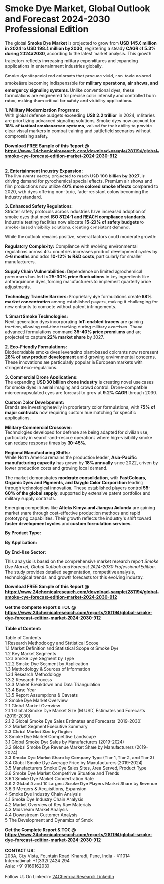 <h1>Smoke Dye Market, Global Outlook and Forecast 2024-2030 Professional Edition</h1><p>The global <strong>Smoke Dye Market</strong> is projected to grow from <strong>USD 145.6 million in 2024 to USD 198.4 million by 2030</strong>, registering a steady <strong>CAGR of 5.3% during 2024â2030</strong>, according to the latest market analysis. This growth trajectory reflects increasing military expenditures and expanding applications in entertainment industries globally.</p><p>Smoke dyesâspecialized colorants that produce vivid, non-toxic colored smokeâare becoming indispensable for <strong>military operations, air shows, and emergency signaling systems</strong>. Unlike conventional dyes, these formulations are engineered for precise color intensity and controlled burn rates, making them critical for safety and visibility applications.</p><p><strong>1. Military Modernization Programs:</strong><br>
With global defense budgets exceeding <strong>USD 2.2 trillion</strong> in 2024, militaries are prioritizing advanced signaling solutions. Smoke dyes now account for <strong>18% of tactical smokescreen systems</strong>, valued for their ability to provide clear visual markers in combat training and battlefield scenarios without compromising safety.</p><div><b>Download FREE Sample of this Report @ 
            <a href="https://www.24chemicalresearch.com/download-sample/281194/global-smoke-dye-forecast-edition-market-2024-2030-912">
            https://www.24chemicalresearch.com/download-sample/281194/global-smoke-dye-forecast-edition-market-2024-2030-912</a></b></div><br><p><strong>2. Entertainment Industry Expansion:</strong><br>
The live events sector, projected to reach <strong>USD 100 billion by 2027</strong>, is driving demand for pyrochemical special effects. Premium air shows and film productions now utilize <strong>40% more colored smoke effects</strong> compared to 2020, with dyes offering non-toxic, fade-resistant colors becoming the industry standard.</p><p><strong>3. Enhanced Safety Regulations:</strong><br>
Stricter safety protocols across industries have increased adoption of smoke dyes that meet <strong>ISO 8124-1 and REACH compliance standards</strong>. Industrial testing facilities now allocate <strong>15-20% of safety budgets</strong> to smoke-based visibility solutions, creating consistent demand.</p><p>While the outlook remains positive, several factors could moderate growth:</p><p><strong>Regulatory Complexity:</strong> Compliance with evolving environmental regulations across 40+ countries increases product development cycles by <strong>4-6 months</strong> and adds <strong>10-12% to R&amp;D costs</strong>, particularly for smaller manufacturers.</p><p><strong>Supply Chain Vulnerabilities:</strong> Dependence on limited agrochemical precursors has led to <strong>25-30% price fluctuations</strong> in key ingredients like anthraquinone dyes, forcing manufacturers to implement quarterly price adjustments.</p><p><strong>Technology Transfer Barriers:</strong> Proprietary dye formulations create <strong>68% market concentration</strong> among established players, making it challenging for new entrants to compete without patent infringements.</p><p><strong>1. Smart Smoke Technologies:</strong><br>
Next-generation dyes incorporating <strong>IoT-enabled tracers</strong> are gaining traction, allowing real-time tracking during military exercises. These advanced formulations command <strong>35-40% price premiums</strong> and are projected to capture <strong>22% market share</strong> by 2027.</p><p><strong>2. Eco-Friendly Formulations:</strong><br>
Biodegradable smoke dyes leveraging plant-based colorants now represent <strong>28% of new product development</strong> amid growing environmental concerns. These innovations are particularly popular in European markets with stringent eco-regulations.</p><p><strong>3. Commercial Drone Applications:</strong><br>
The expanding <strong>USD 30 billion drone industry</strong> is creating novel use cases for smoke dyes in aerial imaging and crowd control. Drone-compatible microencapsulated dyes are forecast to grow at <strong>9.2% CAGR</strong> through 2030.</p><p><strong>Custom Color Development:</strong><br>
	Brands are investing heavily in proprietary color formulations, with <strong>75% of major contracts</strong> now requiring custom hue matching for specific applications.</p><p><strong>Military-Commercial Crossover:</strong><br>
	Technologies developed for defense are being adapted for civilian use, particularly in search-and-rescue operations where high-visibility smoke can reduce response times by <strong>30-45%</strong>.</p><p><strong>Regional Manufacturing Shifts:</strong><br>
	While North America remains the production leader, <strong>Asia-Pacific manufacturing capacity</strong> has grown by <strong>18% annually</strong> since 2022, driven by lower production costs and growing local demand.</p><p>The market demonstrates <strong>moderate consolidation</strong>, with <strong>FastColours, Organic Dyes and Pigments, and Dayglo Color Corporation</strong> leading through technological innovation. These established players control <strong>55-60% of the global supply</strong>, supported by extensive patent portfolios and military supply contracts.</p><p>Emerging competitors like <strong>Alteks Kimya and Jiangsu Aolunda</strong> are gaining market share through cost-effective production methods and rapid prototyping capabilities. Their growth reflects the industry's shift toward <strong>faster development cycles</strong> and <strong>custom formulation services</strong>.</p><p><strong>By Product Type:</strong></p><p><strong>By Application:</strong></p><p><strong>By End-Use Sector:</strong></p><p>This analysis is based on the comprehensive market research report <em>Smoke Dye Market, Global Outlook and Forecast 2024-2030 Professional Edition</em>. The study provides detailed segmentation, competitive analysis, technological trends, and growth forecasts for this evolving industry.</p><div><b>Download FREE Sample of this Report @ 
            <a href="https://www.24chemicalresearch.com/download-sample/281194/global-smoke-dye-forecast-edition-market-2024-2030-912">
            https://www.24chemicalresearch.com/download-sample/281194/global-smoke-dye-forecast-edition-market-2024-2030-912</a></b></div><br><div><b>Get the Complete Report & TOC @ 
            <a href="https://www.24chemicalresearch.com/reports/281194/global-smoke-dye-forecast-edition-market-2024-2030-912">
            https://www.24chemicalresearch.com/reports/281194/global-smoke-dye-forecast-edition-market-2024-2030-912</a></b></div><br>
            <b>Table of Content:</b><p>Table of Contents<br />
 1 Research Methodology and Statistical Scope<br />
 1.1 Market Definition and Statistical Scope of Smoke Dye<br />
 1.2 Key Market Segments<br />
 1.2.1 Smoke Dye Segment by Type<br />
 1.2.2 Smoke Dye Segment by Application<br />
 1.3 Methodology & Sources of Information<br />
 1.3.1 Research Methodology<br />
 1.3.2 Research Process<br />
 1.3.3 Market Breakdown and Data Triangulation<br />
 1.3.4 Base Year<br />
 1.3.5 Report Assumptions & Caveats<br />
 2 Smoke Dye Market Overview<br />
 2.1 Global Market Overview<br />
 2.1.1 Global Smoke Dye Market Size (M USD) Estimates and Forecasts (2019-2030)<br />
 2.1.2 Global Smoke Dye Sales Estimates and Forecasts (2019-2030)<br />
 2.2 Market Segment Executive Summary<br />
 2.3 Global Market Size by Region<br />
 3 Smoke Dye Market Competitive Landscape<br />
 3.1 Global Smoke Dye Sales by Manufacturers (2019-2024)<br />
 3.2 Global Smoke Dye Revenue Market Share by Manufacturers (2019-2024)<br />
 3.3 Smoke Dye Market Share by Company Type (Tier 1, Tier 2, and Tier 3)<br />
 3.4 Global Smoke Dye Average Price by Manufacturers (2019-2024)<br />
 3.5 Manufacturers Smoke Dye Sales Sites, Area Served, Product Type<br />
 3.6 Smoke Dye Market Competitive Situation and Trends<br />
 3.6.1 Smoke Dye Market Concentration Rate<br />
 3.6.2 Global 5 and 10 Largest Smoke Dye Players Market Share by Revenue<br />
 3.6.3 Mergers & Acquisitions, Expansion<br />
 4 Smoke Dye Industry Chain Analysis<br />
 4.1 Smoke Dye Industry Chain Analysis<br />
 4.2 Market Overview of Key Raw Materials<br />
 4.3 Midstream Market Analysis<br />
 4.4 Downstream Customer Analysis<br />
 5 The Development and Dynamics of Smok</p><div><b>Get the Complete Report & TOC @ 
            <a href="https://www.24chemicalresearch.com/reports/281194/global-smoke-dye-forecast-edition-market-2024-2030-912">
            https://www.24chemicalresearch.com/reports/281194/global-smoke-dye-forecast-edition-market-2024-2030-912</a></b></div><br><b>CONTACT US:</b><br>
            203A, City Vista, Fountain Road, Kharadi, Pune, India - 411014<br>
            International: +1(332) 2424 294<br>
            Asia: +91 9169162030 <br><br>
            Follow Us On LinkedIn: <a href="https://www.linkedin.com/company/24chemicalresearch/">24ChemicalResearch LinkedIn</a>